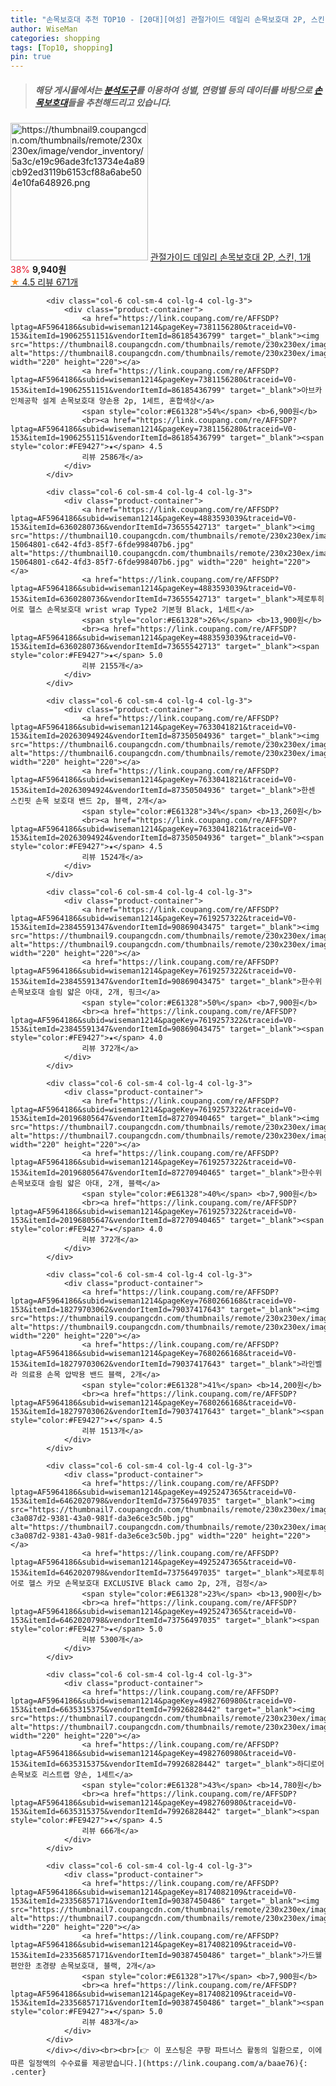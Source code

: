 ```yaml
---
title: "손목보호대 추천 TOP10 - [20대][여성] 관절가이드 데일리 손목보호대 2P, 스킨, 1개"
author: WiseMan
categories: shopping
tags: [Top10, shopping]
pin: true
---
```


> ##### 해당 게시물에서는 [**분석도구**](https://itemscout.io/)를 이용하여 **성별**, **연령별** 등의 데이터를 바탕으로 [**손목보호대**](https://link.coupang.com/a/baae76)들을 추천해드리고 있습니다.
<div class="container"><div class="row">
            <div class="col-6 col-sm-4 col-lg-4 col-lg-3">
                <div class="product-container">
                    <a href="https://link.coupang.com/re/AFFSDP?lptag=AF5964186&subid=wiseman1214&pageKey=8057387464&traceid=V0-153&itemId=22619958512&vendorItemId=89692370651" target="_blank"><img src="https://thumbnail9.coupangcdn.com/thumbnails/remote/230x230ex/image/vendor_inventory/5a3c/e19c96ade3fc13734e4a89cb92ed3119b6153cf88a6abe504e10fa648926.png" alt="https://thumbnail9.coupangcdn.com/thumbnails/remote/230x230ex/image/vendor_inventory/5a3c/e19c96ade3fc13734e4a89cb92ed3119b6153cf88a6abe504e10fa648926.png" width="220" height="220"></a>
                    <a href="https://link.coupang.com/re/AFFSDP?lptag=AF5964186&subid=wiseman1214&pageKey=8057387464&traceid=V0-153&itemId=22619958512&vendorItemId=89692370651" target="_blank">관절가이드 데일리 손목보호대 2P, 스킨, 1개</a>
                    <span style="color:#E61328">38%</span> <b>9,940원</b>
                    <br><a href="https://link.coupang.com/re/AFFSDP?lptag=AF5964186&subid=wiseman1214&pageKey=8057387464&traceid=V0-153&itemId=22619958512&vendorItemId=89692370651" target="_blank"><span style="color:#FE9427">★</span> 4.5
                    리뷰 671개</a>
                </div>
            </div>
            
            <div class="col-6 col-sm-4 col-lg-4 col-lg-3">
                <div class="product-container">
                    <a href="https://link.coupang.com/re/AFFSDP?lptag=AF5964186&subid=wiseman1214&pageKey=7381156280&traceid=V0-153&itemId=19062551151&vendorItemId=86185436799" target="_blank"><img src="https://thumbnail8.coupangcdn.com/thumbnails/remote/230x230ex/image/rs_quotation_api/rl54lfkk/25923576a1db46fc90872f9cca7fdd26.jpg" alt="https://thumbnail8.coupangcdn.com/thumbnails/remote/230x230ex/image/rs_quotation_api/rl54lfkk/25923576a1db46fc90872f9cca7fdd26.jpg" width="220" height="220"></a>
                    <a href="https://link.coupang.com/re/AFFSDP?lptag=AF5964186&subid=wiseman1214&pageKey=7381156280&traceid=V0-153&itemId=19062551151&vendorItemId=86185436799" target="_blank">아브카 인체공학 설계 손목보호대 양손용 2p, 1세트, 혼합색상</a>
                    <span style="color:#E61328">54%</span> <b>6,900원</b>
                    <br><a href="https://link.coupang.com/re/AFFSDP?lptag=AF5964186&subid=wiseman1214&pageKey=7381156280&traceid=V0-153&itemId=19062551151&vendorItemId=86185436799" target="_blank"><span style="color:#FE9427">★</span> 4.5
                    리뷰 2586개</a>
                </div>
            </div>
            
            <div class="col-6 col-sm-4 col-lg-4 col-lg-3">
                <div class="product-container">
                    <a href="https://link.coupang.com/re/AFFSDP?lptag=AF5964186&subid=wiseman1214&pageKey=4883593039&traceid=V0-153&itemId=6360280736&vendorItemId=73655542713" target="_blank"><img src="https://thumbnail10.coupangcdn.com/thumbnails/remote/230x230ex/image/retail/images/4539569818178468-15064801-c642-4fd3-85f7-6fde998407b6.jpg" alt="https://thumbnail10.coupangcdn.com/thumbnails/remote/230x230ex/image/retail/images/4539569818178468-15064801-c642-4fd3-85f7-6fde998407b6.jpg" width="220" height="220"></a>
                    <a href="https://link.coupang.com/re/AFFSDP?lptag=AF5964186&subid=wiseman1214&pageKey=4883593039&traceid=V0-153&itemId=6360280736&vendorItemId=73655542713" target="_blank">제로투히어로 헬스 손목보호대 wrist wrap Type2 기본형 Black, 1세트</a>
                    <span style="color:#E61328">26%</span> <b>13,900원</b>
                    <br><a href="https://link.coupang.com/re/AFFSDP?lptag=AF5964186&subid=wiseman1214&pageKey=4883593039&traceid=V0-153&itemId=6360280736&vendorItemId=73655542713" target="_blank"><span style="color:#FE9427">★</span> 5.0
                    리뷰 2155개</a>
                </div>
            </div>
            
            <div class="col-6 col-sm-4 col-lg-4 col-lg-3">
                <div class="product-container">
                    <a href="https://link.coupang.com/re/AFFSDP?lptag=AF5964186&subid=wiseman1214&pageKey=7633041821&traceid=V0-153&itemId=20263094924&vendorItemId=87350504936" target="_blank"><img src="https://thumbnail6.coupangcdn.com/thumbnails/remote/230x230ex/image/vendor_inventory/e57e/ccd4e08629e7d4bd297012539da9a60e6dfa18b155bf5b0708cd797657c6.png" alt="https://thumbnail6.coupangcdn.com/thumbnails/remote/230x230ex/image/vendor_inventory/e57e/ccd4e08629e7d4bd297012539da9a60e6dfa18b155bf5b0708cd797657c6.png" width="220" height="220"></a>
                    <a href="https://link.coupang.com/re/AFFSDP?lptag=AF5964186&subid=wiseman1214&pageKey=7633041821&traceid=V0-153&itemId=20263094924&vendorItemId=87350504936" target="_blank">한센 스킨핏 손목 보호대 밴드 2p, 블랙, 2개</a>
                    <span style="color:#E61328">34%</span> <b>13,260원</b>
                    <br><a href="https://link.coupang.com/re/AFFSDP?lptag=AF5964186&subid=wiseman1214&pageKey=7633041821&traceid=V0-153&itemId=20263094924&vendorItemId=87350504936" target="_blank"><span style="color:#FE9427">★</span> 4.5
                    리뷰 1524개</a>
                </div>
            </div>
            
            <div class="col-6 col-sm-4 col-lg-4 col-lg-3">
                <div class="product-container">
                    <a href="https://link.coupang.com/re/AFFSDP?lptag=AF5964186&subid=wiseman1214&pageKey=7619257322&traceid=V0-153&itemId=23845591347&vendorItemId=90869043475" target="_blank"><img src="https://thumbnail9.coupangcdn.com/thumbnails/remote/230x230ex/image/vendor_inventory/ee81/048f278a282a10b6e2c757901273bdc9a050f634dfa9d63586c86552c492.jpg" alt="https://thumbnail9.coupangcdn.com/thumbnails/remote/230x230ex/image/vendor_inventory/ee81/048f278a282a10b6e2c757901273bdc9a050f634dfa9d63586c86552c492.jpg" width="220" height="220"></a>
                    <a href="https://link.coupang.com/re/AFFSDP?lptag=AF5964186&subid=wiseman1214&pageKey=7619257322&traceid=V0-153&itemId=23845591347&vendorItemId=90869043475" target="_blank">한수위 손목보호대 슬림 얇은 아대, 2개, 핑크</a>
                    <span style="color:#E61328">50%</span> <b>7,900원</b>
                    <br><a href="https://link.coupang.com/re/AFFSDP?lptag=AF5964186&subid=wiseman1214&pageKey=7619257322&traceid=V0-153&itemId=23845591347&vendorItemId=90869043475" target="_blank"><span style="color:#FE9427">★</span> 4.0
                    리뷰 372개</a>
                </div>
            </div>
            
            <div class="col-6 col-sm-4 col-lg-4 col-lg-3">
                <div class="product-container">
                    <a href="https://link.coupang.com/re/AFFSDP?lptag=AF5964186&subid=wiseman1214&pageKey=7619257322&traceid=V0-153&itemId=20196805647&vendorItemId=87270940465" target="_blank"><img src="https://thumbnail7.coupangcdn.com/thumbnails/remote/230x230ex/image/vendor_inventory/e222/9c75fd2b864de2dc72a82e4ae1c6ceaa2dbbf78cf9cfff034e61c5371c09.jpg" alt="https://thumbnail7.coupangcdn.com/thumbnails/remote/230x230ex/image/vendor_inventory/e222/9c75fd2b864de2dc72a82e4ae1c6ceaa2dbbf78cf9cfff034e61c5371c09.jpg" width="220" height="220"></a>
                    <a href="https://link.coupang.com/re/AFFSDP?lptag=AF5964186&subid=wiseman1214&pageKey=7619257322&traceid=V0-153&itemId=20196805647&vendorItemId=87270940465" target="_blank">한수위 손목보호대 슬림 얇은 아대, 2개, 블랙</a>
                    <span style="color:#E61328">40%</span> <b>7,900원</b>
                    <br><a href="https://link.coupang.com/re/AFFSDP?lptag=AF5964186&subid=wiseman1214&pageKey=7619257322&traceid=V0-153&itemId=20196805647&vendorItemId=87270940465" target="_blank"><span style="color:#FE9427">★</span> 4.0
                    리뷰 372개</a>
                </div>
            </div>
            
            <div class="col-6 col-sm-4 col-lg-4 col-lg-3">
                <div class="product-container">
                    <a href="https://link.coupang.com/re/AFFSDP?lptag=AF5964186&subid=wiseman1214&pageKey=7680266168&traceid=V0-153&itemId=18279703062&vendorItemId=79037417643" target="_blank"><img src="https://thumbnail9.coupangcdn.com/thumbnails/remote/230x230ex/image/vendor_inventory/9dc2/2aa5dd2eb0d01184219ebfb67458af0b4ec2b29d9ea37f9bed8fc0e785f5.jpg" alt="https://thumbnail9.coupangcdn.com/thumbnails/remote/230x230ex/image/vendor_inventory/9dc2/2aa5dd2eb0d01184219ebfb67458af0b4ec2b29d9ea37f9bed8fc0e785f5.jpg" width="220" height="220"></a>
                    <a href="https://link.coupang.com/re/AFFSDP?lptag=AF5964186&subid=wiseman1214&pageKey=7680266168&traceid=V0-153&itemId=18279703062&vendorItemId=79037417643" target="_blank">라인벨라 의료용 손목 압박용 밴드 블랙, 2개</a>
                    <span style="color:#E61328">41%</span> <b>14,200원</b>
                    <br><a href="https://link.coupang.com/re/AFFSDP?lptag=AF5964186&subid=wiseman1214&pageKey=7680266168&traceid=V0-153&itemId=18279703062&vendorItemId=79037417643" target="_blank"><span style="color:#FE9427">★</span> 4.5
                    리뷰 1513개</a>
                </div>
            </div>
            
            <div class="col-6 col-sm-4 col-lg-4 col-lg-3">
                <div class="product-container">
                    <a href="https://link.coupang.com/re/AFFSDP?lptag=AF5964186&subid=wiseman1214&pageKey=4925247365&traceid=V0-153&itemId=6462020798&vendorItemId=73756497035" target="_blank"><img src="https://thumbnail7.coupangcdn.com/thumbnails/remote/230x230ex/image/retail/images/1324590835693821-c3a087d2-9381-43a0-981f-da3e6ce3c50b.jpg" alt="https://thumbnail7.coupangcdn.com/thumbnails/remote/230x230ex/image/retail/images/1324590835693821-c3a087d2-9381-43a0-981f-da3e6ce3c50b.jpg" width="220" height="220"></a>
                    <a href="https://link.coupang.com/re/AFFSDP?lptag=AF5964186&subid=wiseman1214&pageKey=4925247365&traceid=V0-153&itemId=6462020798&vendorItemId=73756497035" target="_blank">제로투히어로 헬스 카모 손목보호대 EXCLUSIVE Black camo 2p, 2개, 검정</a>
                    <span style="color:#E61328">23%</span> <b>13,900원</b>
                    <br><a href="https://link.coupang.com/re/AFFSDP?lptag=AF5964186&subid=wiseman1214&pageKey=4925247365&traceid=V0-153&itemId=6462020798&vendorItemId=73756497035" target="_blank"><span style="color:#FE9427">★</span> 5.0
                    리뷰 5300개</a>
                </div>
            </div>
            
            <div class="col-6 col-sm-4 col-lg-4 col-lg-3">
                <div class="product-container">
                    <a href="https://link.coupang.com/re/AFFSDP?lptag=AF5964186&subid=wiseman1214&pageKey=4982760980&traceid=V0-153&itemId=6635315375&vendorItemId=79926828442" target="_blank"><img src="https://thumbnail7.coupangcdn.com/thumbnails/remote/230x230ex/image/vendor_inventory/0dda/7c9c99c7a4c29e9025a5895d4b4b7b89c36972a968214ee1a0734c1a67c8.png" alt="https://thumbnail7.coupangcdn.com/thumbnails/remote/230x230ex/image/vendor_inventory/0dda/7c9c99c7a4c29e9025a5895d4b4b7b89c36972a968214ee1a0734c1a67c8.png" width="220" height="220"></a>
                    <a href="https://link.coupang.com/re/AFFSDP?lptag=AF5964186&subid=wiseman1214&pageKey=4982760980&traceid=V0-153&itemId=6635315375&vendorItemId=79926828442" target="_blank">하디로어 손목보호 리스트랩 양손, 1세트</a>
                    <span style="color:#E61328">43%</span> <b>14,780원</b>
                    <br><a href="https://link.coupang.com/re/AFFSDP?lptag=AF5964186&subid=wiseman1214&pageKey=4982760980&traceid=V0-153&itemId=6635315375&vendorItemId=79926828442" target="_blank"><span style="color:#FE9427">★</span> 4.5
                    리뷰 666개</a>
                </div>
            </div>
            
            <div class="col-6 col-sm-4 col-lg-4 col-lg-3">
                <div class="product-container">
                    <a href="https://link.coupang.com/re/AFFSDP?lptag=AF5964186&subid=wiseman1214&pageKey=8174082109&traceid=V0-153&itemId=23356857171&vendorItemId=90387450486" target="_blank"><img src="https://thumbnail7.coupangcdn.com/thumbnails/remote/230x230ex/image/vendor_inventory/9688/8cb76355c95c248c635b91535bbedb419e4b35e9e2f93d16256c0bf73a89.jpg" alt="https://thumbnail7.coupangcdn.com/thumbnails/remote/230x230ex/image/vendor_inventory/9688/8cb76355c95c248c635b91535bbedb419e4b35e9e2f93d16256c0bf73a89.jpg" width="220" height="220"></a>
                    <a href="https://link.coupang.com/re/AFFSDP?lptag=AF5964186&subid=wiseman1214&pageKey=8174082109&traceid=V0-153&itemId=23356857171&vendorItemId=90387450486" target="_blank">가드웰 편안한 초경량 손목보호대, 블랙, 2개</a>
                    <span style="color:#E61328">17%</span> <b>7,900원</b>
                    <br><a href="https://link.coupang.com/re/AFFSDP?lptag=AF5964186&subid=wiseman1214&pageKey=8174082109&traceid=V0-153&itemId=23356857171&vendorItemId=90387450486" target="_blank"><span style="color:#FE9427">★</span> 5.0
                    리뷰 483개</a>
                </div>
            </div>
            </div></div><br><br>[👉 이 포스팅은 쿠팡 파트너스 활동의 일환으로, 이에 따른 일정액의 수수료를 제공받습니다.](https://link.coupang.com/a/baae76){: .center}